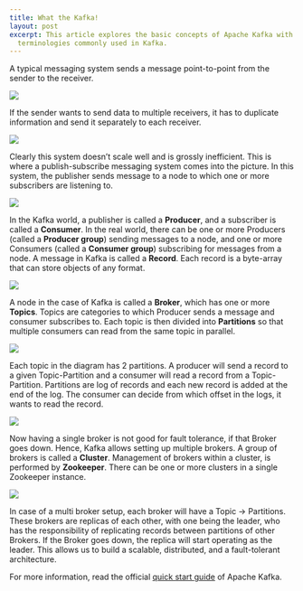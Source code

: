 ```yaml
---
title: What the Kafka!
layout: post
excerpt: This article explores the basic concepts of Apache Kafka with hand drawn illustrations and explanations for some of the  
  terminologies commonly used in Kafka.
---
```


A typical messaging system sends a message point-to-point from the sender to the receiver.

![](https://paper-attachments.dropbox.com/s_C7CD0664535555038C18DBF202656ABC76127B377A7C8572729058D1F53C5EE0_1610712851413_image.png)


If the sender wants to send data to multiple receivers, it has to duplicate information and send it separately to each receiver.

![](https://paper-attachments.dropbox.com/s_C7CD0664535555038C18DBF202656ABC76127B377A7C8572729058D1F53C5EE0_1610713112466_image.png)


Clearly this system doesn’t scale well and is grossly inefficient. This is where a publish-subscribe messaging system comes into the picture. In this system, the publisher sends message to a node to which one or more subscribers are listening to.

![](https://paper-attachments.dropbox.com/s_C7CD0664535555038C18DBF202656ABC76127B377A7C8572729058D1F53C5EE0_1610713424245_image.png)

In the Kafka world, a publisher is called a **Producer**, and a subscriber is called a **Consumer**. In the real world, there can be one or more Producers (called a **Producer group**) sending messages to a node, and one or more Consumers (called a **Consumer group**) subscribing for messages from a node. A message in Kafka is called a **Record**. Each record is a byte-array that can store objects of any format.

![](https://paper-attachments.dropbox.com/s_C7CD0664535555038C18DBF202656ABC76127B377A7C8572729058D1F53C5EE0_1610713819285_image.png)

A node in the case of Kafka is called a **Broker**, which has one or more **Topics**. Topics are categories to which Producer sends a message and consumer subscribes to. Each topic is then divided into **Partitions** so that multiple consumers can read from the same topic in parallel.

![](https://paper-attachments.dropbox.com/s_C7CD0664535555038C18DBF202656ABC76127B377A7C8572729058D1F53C5EE0_1610716193159_image.png)

Each topic in the diagram has 2 partitions. A producer will send a record to a given Topic-Partition and a consumer will read a record from a Topic-Partition. Partitions are log of records and each new record is added at the end of the log. The consumer can decide from which offset in the logs, it wants to read the record.

![](https://paper-attachments.dropbox.com/s_C7CD0664535555038C18DBF202656ABC76127B377A7C8572729058D1F53C5EE0_1610716138452_image.png)

Now having a single broker is not good for fault tolerance, if that Broker goes down. Hence, Kafka allows setting up multiple brokers. A group of brokers is called a **Cluster**. Management of brokers within a cluster, is performed by **Zookeeper**. There can be one or more clusters in a single Zookeeper instance.

![](https://paper-attachments.dropbox.com/s_C7CD0664535555038C18DBF202656ABC76127B377A7C8572729058D1F53C5EE0_1610716843589_image.png)

In case of a multi broker setup, each broker will have a Topic → Partitions. These brokers are replicas of each other, with one being the leader, who has the responsibility of replicating records between partitions of other Brokers. If the Broker goes down, the replica will start operating as the leader. This allows us to build a scalable, distributed, and a fault-tolerant architecture.

For more information, read the official [quick start guide](https://kafka.apache.org/quickstart) of Apache Kafka.